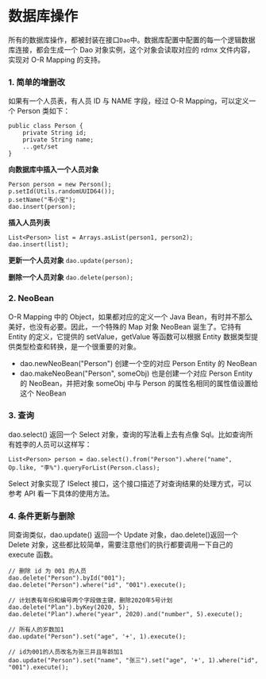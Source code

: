# 数据库操作

所有的数据库操作，都被封装在接口`Dao`中。数据库配置中配置的每一个逻辑数据库连接，都会生成一个 Dao 对象实例，这个对象会读取对应的 rdmx 文件内容，实现对 O-R Mapping 的支持。

### 1. 简单的增删改

如果有一个人员表，有人员 ID 与 NAME 字段，经过 O-R Mapping，可以定义一个 Person 类如下：

```
public class Person {
    private String id;
    private String name;
    ...get/set
}
```

**向数据库中插入一个人员对象**

```
Person person = new Person();
p.setId(Utils.randomUUID64());
p.setName("韦小宝");
dao.insert(person);
```

**插入人员列表**

```
List<Person> list = Arrays.asList(person1, person2);
dao.insert(list);
```

**更新一个人员对象** `dao.update(person);`

**删除一个人员对象** `dao.delete(person);`

### 2. NeoBean

O-R Mapping 中的 Object，如果都对应的定义一个 Java Bean，有时并不那么美好，也没有必要。因此，一个特殊的 Map 对象 NeoBean 诞生了。它持有 Entity 的定义，它提供的 setValue，getValue 等函数可以根据 Entity 数据类型提供类型检查和转换，是一个很重要的对象。

- dao.newNeoBean("Person") 创建一个空的对应 Person Entity 的 NeoBean
- dao.makeNeoBean("Person", someObj) 也是创建一个对应 Person Entity 的 NeoBean，并把对象 someObj 中与 Person 的属性名相同的属性值设置给这个 NeoBean

### 3. 查询

dao.select() 返回一个 Select 对象，查询的写法看上去有点像 Sql。比如查询所有姓李的人员可以这样写：

```
List<Person> person = dao.select().from("Person").where("name", Op.like, "李%").queryForList(Person.class);
```

Select 对象实现了 ISelect 接口，这个接口描述了对查询结果的处理方式，可以参考 API 看一下具体的使用方法。

### 4. 条件更新与删除

同查询类似，dao.update() 返回一个 Update 对象，dao.delete()返回一个 Delete 对象，这些都比较简单，需要注意他们的执行都要调用一下自己的 execute 函数。

```
// 删除 id 为 001 的人员
dao.delete("Person").byId("001");
dao.delete("Person").where("id", "001").execute();

// 计划表有年份和编号两个字段做主键，删除2020年5号计划
dao.delete("Plan").byKey(2020, 5);
dao.delete("Plan").where("year", 2020).and("number", 5).execute();

// 所有人的岁数加1
dao.update("Person").set("age", '+', 1).execute();

// id为001的人员改名为张三并且年龄加1
dao.update("Person").set("name", "张三").set("age", '+', 1).where("id", "001").execute();
```
